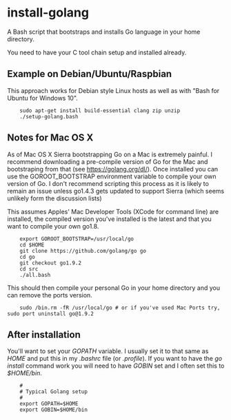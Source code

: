 # install-golang

A Bash script that bootstraps and installs Go language in your home directory.

You need to have your C tool chain setup and installed already.

## Example on Debian/Ubuntu/Raspbian

This approach works for Debian style Linux hosts as well as with "Bash for Ubuntu for Windows 10".

```
    sudo apt-get install build-essential clang zip unzip
    ./setup-golang.bash
```

## Notes for Mac OS X

As of Mac OS X Sierra bootstrapping Go on a Mac is extremely painful. I recommend downloading
a pre-compile version of Go for the Mac and bootstraping from that (see https://golang.org/dl/). Once installed you can use the GOROOT_BOOTSTRAP environment variable to compile your own version of Go. I don't recommend scripting this process as it is likely to
remain an issue unless go1.4.3 gets updated to support Sierra (which seems unlikely form the discussion lists)

This assumes Apples' Mac Developer Tools (XCode for command line) are installed, the compiled version you've installed is
the latest and that you want to compile your own go1.8.

```
    export GOROOT_BOOTSTRAP=/usr/local/go
    cd $HOME
    git clone https://github.com/golang/go go
    cd go
    git checkout go1.9.2
    cd src
    ./all.bash
```

This should then compile your personal Go in your home directory and you can remove the ports version.

```
    sudo /bin.rm -fR /usr/local/go # or if you've used Mac Ports try, sudo port uninstall go@1.9.2
```

## After installation

You'll want to set your *GOPATH* variable. I usually set it to that same as *HOME* and put this in my *.bashrc* file (or *.profile*).
If you want to have the *go install* command work you will need to have *GOBIN* set and I often set this to *$HOME/bin*.

```shell
    #
    # Typical Golang setup
    #
    export GOPATH=$HOME
    export GOBIN=$HOME/bin
```
